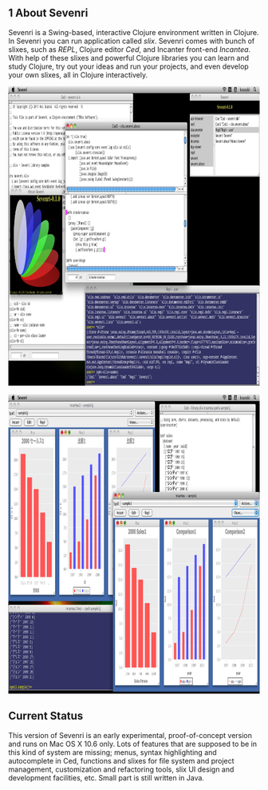 ## 1 About Sevenri

Sevenri is a Swing-based, interactive Clojure environment written in Clojure. In Sevenri you can run application called *slix*. Sevenri comes with bunch of slixes, such as *REPL*, Clojure editor *Ced*, and Incanter front-end *Incantea*. With help of these slixes and powerful Clojure libraries you can learn and study Clojure, try out your ideas and run your projects, and even develop your own slixes, all in Clojure interactively.

<p><img src="../res/ss-sevenri-in-action.png" title="Sevenri in Action" with="960" height="600" /></p>

<p><img src="../res/ss-sevenri-in-action1.png" title="Sevenri in Action1" with="960" height="600" /></p>

## Current Status

This version of Sevenri is an early experimental, proof-of-concept version and runs on Mac OS X 10.6 only. Lots of features that are supposed to be in this kind of system are missing; menus, syntax highlighting and autocomplete in Ced, functions and slixes for file system and project management,  customization and refactoring tools, slix UI design and development facilities, etc. Small part is still written in Java.
